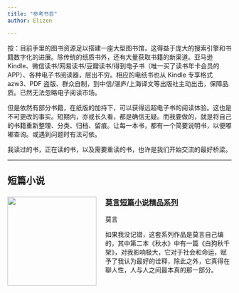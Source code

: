 ```yaml
---
title: "参考书目"
author: Elizen

---
```


按：目前手里的图书资源足以搭建一座大型图书馆，这得益于庞大的搜索引擎和书籍数字化的进展。除传统的纸质书外，还有大量获取书籍的新渠道。亚马逊 Kindle、微信读书/网易读书/豆瓣读书/得到电子书（唯一买了读书年卡会员的APP）、各种电子书阅读器，层出不穷。相应的电纸书也从 Kindle 专享格式 azw3、PDF 盗版、群众自制，到中信/湛庐/上海译文等出版社主动出击，保障品质。已然无法忽略电子阅读市场。

但是依然有部分书籍，在纸版的加持下，可以获得远超电子书的阅读体验。这也是不可更改的事实。短期内，亦或长久看，都是确信无疑。而我要做的，就是将自己的书籍重新整理、分类、归档、留痕。让每一本书，都有一个简要说明书，以便嘟嘟查询。或遇到问题时有法可依。

我读过的书，正在读的书，以及需要重读的书，也许是我们开始交流的最好桥梁。

---

## 短篇小说

<div class="book-item">
  <img class="book-image" src="https://r2.elizen.me/2023/06/97484a04193945e44b5950674d8b68ad.png" align="left" width="200" style="margin-right:20px">
  <div class="book-details">
    <h3 class="title">
      <a href="" class="book-title-link">莫言短篇小说精品系列</a>
    </h3>
    <p class="author">莫言</p>
    <p class="description">如果我没记错，这套系列作品是莫言自己编的，其中第二本《秋水》中有一篇《白狗秋千架》，对我影响极大，它对于社会和命运，赋予了我认为最好的诠释，除此之外，它真得在聊人性，人与人之间最本真的那一部分。</p>
  </div>
  <div style="clear:both"></div>
</div>
